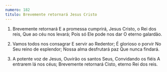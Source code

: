 ```yaml
---
numero: 182
titulo: Brevemente retornará Jesus Cristo
---
```

1. Brevemente retornará
E a promessa cumprirá,
Jesus Cristo, o Rei dos reis,
Que ao céu nos levará;
Pois só Ele pode nos dar
O eterno galardão.

2. Vamos todos nos consagrar
E servir ao Redentor;
É glorioso o porvir
No Seu reino de esplendor;
Nossa alma desfrutará paz
Que nunca findará.

3. A potente voz de Jesus,
Ouvirão os santos Seus,
Convidando os fiéis
A entrarem lá nos céus;
Brevemente retornará
Cisto, eterno Rei dos reis.
